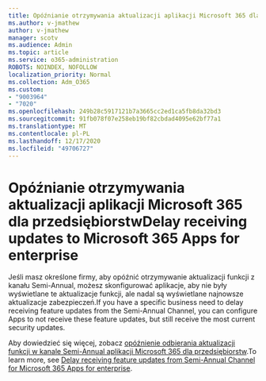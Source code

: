 ```yaml
---
title: Opóźnianie otrzymywania aktualizacji aplikacji Microsoft 365 dla przedsiębiorstw
ms.author: v-jmathew
author: v-jmathew
manager: scotv
ms.audience: Admin
ms.topic: article
ms.service: o365-administration
ROBOTS: NOINDEX, NOFOLLOW
localization_priority: Normal
ms.collection: Adm_O365
ms.custom:
- "9003964"
- "7020"
ms.openlocfilehash: 249b28c5917121b7a3665cc2ed1ca5fb8da32bd3
ms.sourcegitcommit: 91fb078f07e258eb19bf82cbdad4095e62bf77a1
ms.translationtype: MT
ms.contentlocale: pl-PL
ms.lasthandoff: 12/17/2020
ms.locfileid: "49706727"
---
```

# <a name="delay-receiving-updates-to-microsoft-365-apps-for-enterprise"></a><span data-ttu-id="3d6ae-102">Opóźnianie otrzymywania aktualizacji aplikacji Microsoft 365 dla przedsiębiorstw</span><span class="sxs-lookup"><span data-stu-id="3d6ae-102">Delay receiving updates to Microsoft 365 Apps for enterprise</span></span>

<span data-ttu-id="3d6ae-103">Jeśli masz określone firmy, aby opóźnić otrzymywanie aktualizacji funkcji z kanału Semi-Annual, możesz skonfigurować aplikacje, aby nie były wyświetlane te aktualizacje funkcji, ale nadal są wyświetlane najnowsze aktualizacje zabezpieczeń.</span><span class="sxs-lookup"><span data-stu-id="3d6ae-103">If you have a specific business need to delay receiving feature updates from the Semi-Annual Channel, you can configure Apps to not receive these feature updates, but still receive the most current security updates.</span></span>

<span data-ttu-id="3d6ae-104">Aby dowiedzieć się więcej, zobacz [opóźnienie odbierania aktualizacji funkcji w kanale Semi-Annual aplikacji Microsoft 365 dla przedsiębiorstw](https://go.microsoft.com/fwlink/?linkid=2109533).</span><span class="sxs-lookup"><span data-stu-id="3d6ae-104">To learn more, see [Delay receiving feature updates from Semi-Annual Channel for Microsoft 365 Apps for enterprise](https://go.microsoft.com/fwlink/?linkid=2109533).</span></span>
